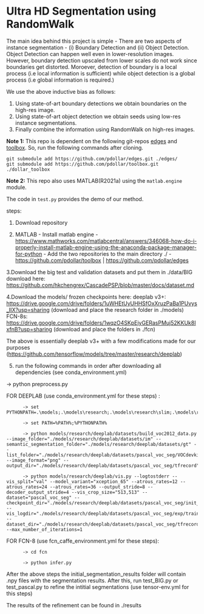 # Ultra HD Segmentation using RandomWalk

The main idea behind this project is simple - There are two aspects of instance segmentation - (i) Boundary Detection and (ii) Object Detection. Object Detection can happen well even in lower-resolution images. However, boundary detection upscaled from lower scales do not work since boundaries get distorted. Moroever, detection of boundary is a local process (i.e local information is sufficient) while object detection is a global process (i.e global information is required.) 

We use the above inductive bias as follows:

1. Using state-of-art boundary detections we obtain boundaries on the high-res image.
2. Using state-of-art object detection we obtain seeds using low-res instance segmentations.
3. Finally combine the information using RandomWalk on high-res images. 

**Note 1:** This repo is dependent on the following git-repos [edges](https://github.com/pdollar/edges.git) and [toolbox](https://github.com/pdollar/toolbox.git). So, run the following commands after cloning.

```
git submodule add https://github.com/pdollar/edges.git ./edges/
git submodule add https://github.com/pdollar/toolbox.git ./dollar_toolbox
```

**Note 2:** This repo also uses MATLAB(R2021a) using the `matlab.engine` module.

The code in `test.py` provides the demo of our method.

steps:

1. Download repository

2. MATLAB - Install matlab engine - https://www.mathworks.com/matlabcentral/answers/346068-how-do-i-properly-install-matlab-engine-using-the-anaconda-package-manager-for-python
          - Add the two repositories to the main directory ./  - https://github.com/pdollar/toolbox | https://github.com/pdollar/edges

3.Download the big test and validation datasets and put them in ./data/BIG
  download here: https://github.com/hkchengrex/CascadePSP/blob/master/docs/dataset.md

4.Download the models/ frozen checkpoints here:
deeplab v3+: https://drive.google.com/drive/folders/1uWHEtUyUHHSfOxXruzPaBa1PUvys_IIX?usp=sharing (download and place the research folder in ./models)
FCN-8s: https://drive.google.com/drive/folders/1wqzO4SKpEjyGERasPMuj52KKUk8IxfnB?usp=sharing (download and place the folders in ./fcn)

The above is essentially deeplab v3+ with a few modifications made for our purposes (https://github.com/tensorflow/models/tree/master/research/deeplab)



5. run the following commands in order after downloading all dependencies (see conda_environment.yml)


-> python preprocess.py

FOR DEEPLAB (use conda_environment.yml for these steps) :

          -> set PYTHONPATH=.\models;.\models\research;.\models\research\slim;.\models\research\deeplab\datasets

          -> set PATH=%PATH%;%PYTHONPATH%

          -> python models/research/deeplab/datasets/build_voc2012_data.py --image_folder="./models/research/deeplab/datasets/im" --semantic_segmentation_folder="./models/research/deeplab/datasets/gt" --list_folder="./models/research/deeplab/datasets/pascal_voc_seg/VOCdevkit/VOC2012/ImageSets/Segmentation" --image_format="png" --output_dir="./models/research/deeplab/datasets/pascal_voc_seg/tfrecord"

          -> python models/research/deeplab/vis.py --logtostderr --vis_split="val" --model_variant="xception_65" --atrous_rates=12 --atrous_rates=24 --atrous_rates=36 --output_stride=8 --decoder_output_stride=4 --vis_crop_size="513,513" --dataset="pascal_voc_seg" --checkpoint_dir="./models/research/deeplab/datasets/pascal_voc_seg/init_models/deeplabv3_pascal_trainval" --vis_logdir="./models/research/deeplab/datasets/pascal_voc_seg/exp/train_on_trainval_set/vis" --dataset_dir="./models/research/deeplab/datasets/pascal_voc_seg/tfrecord" --max_number_of_iterations=1


FOR FCN-8 (use fcn_caffe_environment.yml for these steps):

          -> cd fcn

          -> python infer.py


After the above steps the initial_segmentation_results folder will contain .npy files with the segmentation results. After this, run test_BIG.py or test_pascal.py to refine the intitial segmentations (use tensor-env.yml for this steps)


The results of the refinement can be found in ./results
